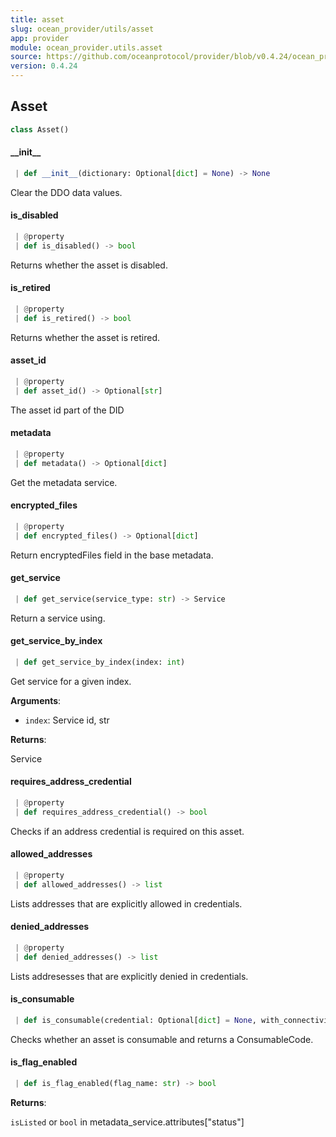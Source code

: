 ```yaml
---
title: asset
slug: ocean_provider/utils/asset
app: provider
module: ocean_provider.utils.asset
source: https://github.com/oceanprotocol/provider/blob/v0.4.24/ocean_provider/utils/asset.py
version: 0.4.24
---
```

## Asset

```python
class Asset()
```

#### \_\_init\_\_

```python
 | def __init__(dictionary: Optional[dict] = None) -> None
```

Clear the DDO data values.

#### is\_disabled

```python
 | @property
 | def is_disabled() -> bool
```

Returns whether the asset is disabled.

#### is\_retired

```python
 | @property
 | def is_retired() -> bool
```

Returns whether the asset is retired.

#### asset\_id

```python
 | @property
 | def asset_id() -> Optional[str]
```

The asset id part of the DID

#### metadata

```python
 | @property
 | def metadata() -> Optional[dict]
```

Get the metadata service.

#### encrypted\_files

```python
 | @property
 | def encrypted_files() -> Optional[dict]
```

Return encryptedFiles field in the base metadata.

#### get\_service

```python
 | def get_service(service_type: str) -> Service
```

Return a service using.

#### get\_service\_by\_index

```python
 | def get_service_by_index(index: int)
```

Get service for a given index.

**Arguments**:

- `index`: Service id, str

**Returns**:

Service

#### requires\_address\_credential

```python
 | @property
 | def requires_address_credential() -> bool
```

Checks if an address credential is required on this asset.

#### allowed\_addresses

```python
 | @property
 | def allowed_addresses() -> list
```

Lists addresses that are explicitly allowed in credentials.

#### denied\_addresses

```python
 | @property
 | def denied_addresses() -> list
```

Lists addresesses that are explicitly denied in credentials.

#### is\_consumable

```python
 | def is_consumable(credential: Optional[dict] = None, with_connectivity_check: bool = True, provider_uri: Optional[str] = None) -> ConsumableCodes
```

Checks whether an asset is consumable and returns a ConsumableCode.

#### is\_flag\_enabled

```python
 | def is_flag_enabled(flag_name: str) -> bool
```

**Returns**:

`isListed` or `bool` in metadata_service.attributes["status"]

